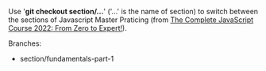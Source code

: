 Use '<strong>git checkout section/...</strong>' ('...' is the name of section) to switch between the sections of Javascript Master Praticing (from <a href='https://funix.udemy.com/course/the-complete-javascript-course/'>The Complete JavaScript Course 2022: From Zero to Expert!</a>).

Branches:

<ul>
  <li>section/fundamentals-part-1</li>
</ul>
